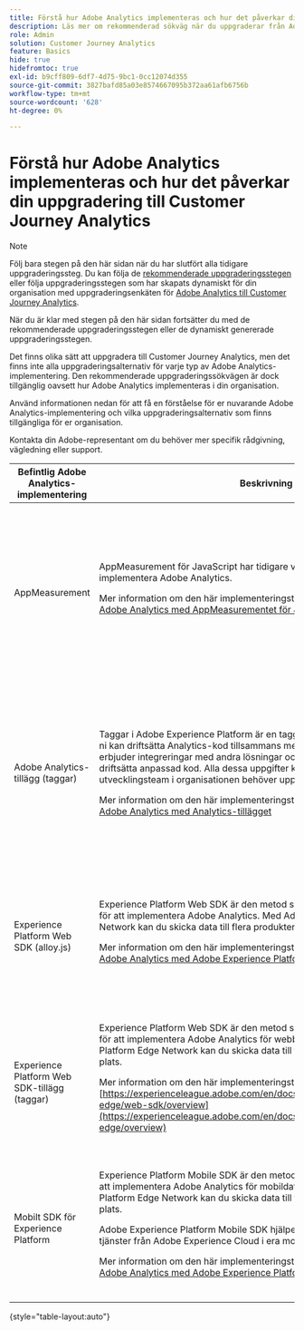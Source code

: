 ```yaml
---
title: Förstå hur Adobe Analytics implementeras och hur det påverkar din uppgradering till Customer Journey Analytics
description: Läs mer om rekommenderad sökväg när du uppgraderar från Adobe Analytics till Customer Journey Analytics
role: Admin
solution: Customer Journey Analytics
feature: Basics
hide: true
hidefromtoc: true
exl-id: b9cff809-6df7-4d75-9bc1-0cc12074d355
source-git-commit: 3827bafd85a03e8574667095b372aa61afb6756b
workflow-type: tm+mt
source-wordcount: '628'
ht-degree: 0%

---
```


# Förstå hur Adobe Analytics implementeras och hur det påverkar din uppgradering till Customer Journey Analytics

>[!NOTE]
> 
>Följ bara stegen på den här sidan när du har slutfört alla tidigare uppgraderingssteg. Du kan följa de [rekommenderade uppgraderingsstegen](/help/getting-started/cja-upgrade/cja-upgrade-recommendations.md#recommended-upgrade-steps-for-most-organizations) eller följa uppgraderingsstegen som har skapats dynamiskt för din organisation med uppgraderingsenkäten för [Adobe Analytics till Customer Journey Analytics](https://gigazelle.github.io/cja-ttv/).
>
>När du är klar med stegen på den här sidan fortsätter du med de rekommenderade uppgraderingsstegen eller de dynamiskt genererade uppgraderingsstegen.

Det finns olika sätt att uppgradera till Customer Journey Analytics, men det finns inte alla uppgraderingsalternativ för varje typ av Adobe Analytics-implementering. Den rekommenderade uppgraderingssökvägen är dock tillgänglig oavsett hur Adobe Analytics implementeras i din organisation.

Använd informationen nedan för att få en förståelse för er nuvarande Adobe Analytics-implementering och vilka uppgraderingsalternativ som finns tillgängliga för er organisation.

Kontakta din Adobe-representant om du behöver mer specifik rådgivning, vägledning eller support.

| Befintlig Adobe Analytics-implementering | Beskrivning | Tillgängliga uppgraderingssökvägar |
|---------|----------|----------|
| AppMeasurement | AppMeasurement för JavaScript har tidigare varit ett vanligt sätt att implementera Adobe Analytics.<p>Mer information om den här implementeringstypen finns i [Implementera Adobe Analytics med AppMeasurementet för JavaScript](https://experienceleague.adobe.com/en/docs/analytics/implementation/js/overview)</p> | <ul><li>(Rekommenderas) Ny implementering av Experience Platform Web SDK med Analytics Source Connector</li><li>Ny implementering av Experience Platform Web SDK</li><li>Migrera Adobe Analytics till Web SDK</li><li>Analytics Source Connector</li></ul> |
| Adobe Analytics-tillägg (taggar) | <p>Taggar i Adobe Experience Platform är en tagghanteringslösning som gör att ni kan driftsätta Analytics-kod tillsammans med andra taggningskrav. Adobe erbjuder integreringar med andra lösningar och produkter och låter er driftsätta anpassad kod. Alla dessa uppgifter kan utföras utan att någon utvecklingsteam i organisationen behöver uppdatera koden på er webbplats.</p><p>Mer information om den här implementeringstypen finns i [Implementera Adobe Analytics med Analytics-tillägget](https://experienceleague.adobe.com/en/docs/analytics/implementation/launch/overview)</p> | <ul><li>(Rekommenderas) Ny implementering av Experience Platform Web SDK med Analytics Source Connector</li><li>Ny implementering av Experience Platform Web SDK</li><li>Migrera Adobe Analytics till Web SDK</li><li>Analytics Source Connector</li></ul> |
| Experience Platform Web SDK (alloy.js) | Experience Platform Web SDK är den metod som rekommenderas av Adobe för att implementera Adobe Analytics. Med Adobe Experience Platform Edge Network kan du skicka data till flera produkter på en central plats. <p>Mer information om den här implementeringstypen finns i [Implementera Adobe Analytics med Adobe Experience Platform Edge Network](https://experienceleague.adobe.com/en/docs/analytics/implementation/aep-edge/overview)</p> | <ul><li>(Rekommenderas) Ny implementering av Experience Platform Web SDK med Analytics Source Connector</li><li>Konfigurera Adobe Analytics Web SDK-implementeringen för att skicka data till plattformen</li></ul> |
| Experience Platform Web SDK-tillägg (taggar) | Experience Platform Web SDK är den metod som rekommenderas av Adobe för att implementera Adobe Analytics för webbdata. Med Adobe Experience Platform Edge Network kan du skicka data till flera produkter på en central plats. <p>Mer information om den här implementeringstypen finns på [https://experienceleague.adobe.com/en/docs/analytics/implementation/aep-edge/web-sdk/overview](https://experienceleague.adobe.com/en/docs/analytics/implementation/aep-edge/overview)</p> | <ul><li>(Rekommenderas) Ny implementering av Experience Platform Web SDK med Analytics Source Connector</li><li>Konfigurera Adobe Analytics Web SDK-implementeringen för att skicka data till plattformen</li></ul> |
| Mobilt SDK för Experience Platform | Experience Platform Mobile SDK är den metod som Adobe rekommenderar för att implementera Adobe Analytics för mobildata. Med Adobe Experience Platform Edge Network kan du skicka data till flera produkter på en central plats.<p>Adobe Experience Platform Mobile SDK hjälper er att driva lösningar och tjänster från Adobe Experience Cloud i era mobilappar. </p><p>Mer information om den här implementeringstypen finns i [Implementera Adobe Analytics med Adobe Experience Platform Mobile SDK](https://experienceleague.adobe.com/en/docs/analytics/implementation/aep-edge/mobile-sdk/overview)</p> | <ul><li>(Rekommenderas) Ny implementering av Experience Platform Web SDK med Analytics Source Connector</li><li>Konfigurera Adobe Analytics Web SDK-implementeringen för att skicka data till plattformen</li></ul> |

{style="table-layout:auto"}
